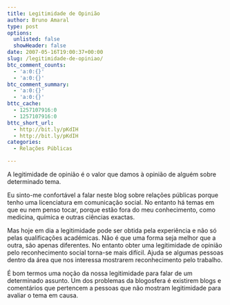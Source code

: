 ```yaml
---
title: Legitimidade de Opinião
author: Bruno Amaral
type: post
options:
  unlisted: false
  showHeader: false
date: 2007-05-16T19:00:37+00:00
slug: /legitimidade-de-opiniao/
btc_comment_counts:
  - 'a:0:{}'
  - 'a:0:{}'
btc_comment_summary:
  - 'a:0:{}'
  - 'a:0:{}'
bttc_cache:
  - 1257107916:0
  - 1257107916:0
bttc_short_url:
  - http://bit.ly/pKdIH
  - http://bit.ly/pKdIH
categories:
  - Relações Públicas

---
```

A legitimidade de opinião é o valor que damos à opinião de alguém sobre determinado tema.

Eu sinto-me confortável a falar neste blog sobre relações públicas porque tenho uma licenciatura em comunicação social. No entanto há temas em que eu nem penso tocar, porque estão fora do meu conhecimento, como medicina, química e outras ciências exactas.

Mas hoje em dia a legitimidade pode ser obtida pela experiência e não só pelas qualificações académicas. Não é que uma forma seja melhor que a outra, são apenas diferentes. No entanto obter uma legitimidade de opinião pelo reconhecimento social torna-se mais difícil. Ajuda se algumas pessoas dentro da área que nos interessa mostrarem reconhecimento pelo trabalho.

É bom termos uma noção da nossa legitimidade para falar de um determinado assunto. Um dos problemas da blogosfera é existirem blogs e comentários que pertencem a pessoas que não mostram legitimidade para avaliar o tema em causa.